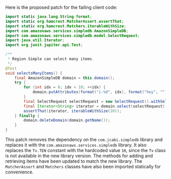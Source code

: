 Here is the proposed patch for the failing client code:

```java
import static java.lang.String.format;
import static org.hamcrest.MatcherAssert.assertThat;
import static org.hamcrest.Matchers.iterableWithSize;
import com.amazonaws.services.simpledb.AmazonSimpleDB;
import com.amazonaws.services.simpledb.model.SelectRequest;
import java.util.Iterator;
import org.junit.jupiter.api.Test;

/**
 * Region.Simple can select many items.
 */
@Test
void selectsManyItems() {
    final AmazonSimpleDB domain = this.domain();
    try {
        for (int idx = 0; idx < 10; ++idx) {
            domain.putAttributes(format("i-%d", idx), format("hey", ""));
        }
        final SelectRequest selectRequest = new SelectRequest().withSelectExpression(format("SELECT * FROM `%s`", domain.getName())).withConsistentRead(true);
        final Iterator<String> iterator = domain.select(selectRequest).getSelectResult().getItems().iterator();
        assertThat(iterator, iterableWithSize(10));
    } finally {
        domain.deleteDomain(domain.getName());
    }
}
```

This patch removes the dependency on the `com.jcabi.simpledb` library and replaces it with the `com.amazonaws.services.simpledb` library. It also replaces the `Tv.TEN` constant with the hardcoded value `10`, since the `Tv` class is not available in the new library version. The methods for adding and retrieving items have been updated to match the new library. The `MatcherAssert` and `Matchers` classes have also been imported statically for convenience.